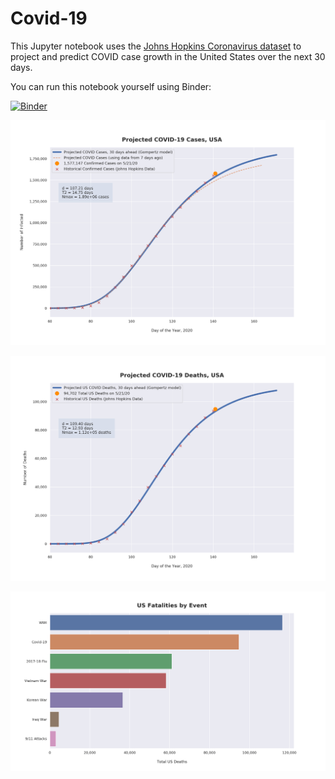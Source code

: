 # Covid-19

This Jupyter notebook uses the [Johns Hopkins Coronavirus dataset](https://github.com/CSSEGISandData/COVID-19/blob/master/README.md) to project and predict COVID case growth in the United States over the next 30 days.

You can run this notebook yourself using Binder:

[![Binder](https://mybinder.org/badge_logo.svg)](https://mybinder.org/v2/gh/bws428/covid-19/master?filepath=covid-projections.nbconvert.ipynb)

![Projected Cases plot](https://raw.githubusercontent.com/bws428/covid-19/master/charts/covid-5.21.20.png)

![Projected Deaths plot](https://raw.githubusercontent.com/bws428/covid-19/master/charts/covid-deaths-5.21.20.png)

![Casualties plot](https://raw.githubusercontent.com/bws428/covid-19/master/charts/casualties.png)

